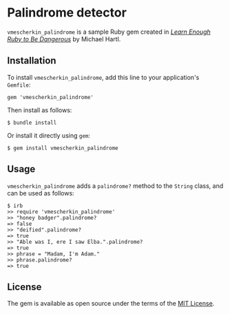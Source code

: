 # Palindrome detector

`vmescherkin_palindrome` is a sample Ruby gem created in [*Learn Enough Ruby to Be Dangerous*](https://www.learnenough.com/ruby-tutorial) by Michael Hartl.

## Installation

To install `vmescherkin_palindrome`, add this line to your application's `Gemfile`:

```
gem 'vmescherkin_palindrome'
```

Then install as follows:

```
$ bundle install
```

Or install it directly using `gem`:

```
$ gem install vmescherkin_palindrome
```

## Usage

`vmescherkin_palindrome` adds a `palindrome?` method to the `String` class, and can be used as follows:

```
$ irb
>> require 'vmescherkin_palindrome'
>> "honey badger".palindrome?
=> false
>> "deified".palindrome?
=> true
>> "Able was I, ere I saw Elba.".palindrome?
=> true
>> phrase = "Madam, I'm Adam."
>> phrase.palindrome?
=> true
```

## License

The gem is available as open source under the terms of the [MIT License](https://opensource.org/licenses/MIT).
